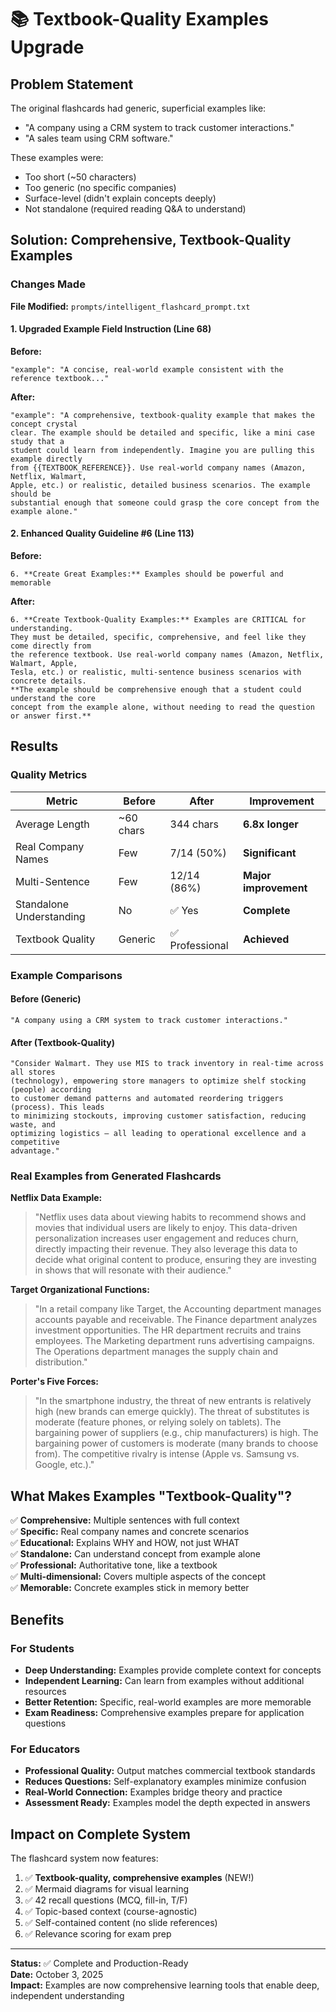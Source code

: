 # 📚 Textbook-Quality Examples Upgrade

## Problem Statement

The original flashcards had generic, superficial examples like:
- "A company using a CRM system to track customer interactions."
- "A sales team using CRM software."

These examples were:
- Too short (~50 characters)
- Too generic (no specific companies)
- Surface-level (didn't explain concepts deeply)
- Not standalone (required reading Q&A to understand)

## Solution: Comprehensive, Textbook-Quality Examples

### Changes Made

**File Modified:** `prompts/intelligent_flashcard_prompt.txt`

#### 1. Upgraded Example Field Instruction (Line 68)

**Before:**
```
"example": "A concise, real-world example consistent with the reference textbook..."
```

**After:**
```
"example": "A comprehensive, textbook-quality example that makes the concept crystal 
clear. The example should be detailed and specific, like a mini case study that a 
student could learn from independently. Imagine you are pulling this example directly 
from {{TEXTBOOK_REFERENCE}}. Use real-world company names (Amazon, Netflix, Walmart, 
Apple, etc.) or realistic, detailed business scenarios. The example should be 
substantial enough that someone could grasp the core concept from the example alone."
```

#### 2. Enhanced Quality Guideline #6 (Line 113)

**Before:**
```
6. **Create Great Examples:** Examples should be powerful and memorable
```

**After:**
```
6. **Create Textbook-Quality Examples:** Examples are CRITICAL for understanding. 
They must be detailed, specific, comprehensive, and feel like they come directly from 
the reference textbook. Use real-world company names (Amazon, Netflix, Walmart, Apple, 
Tesla, etc.) or realistic, multi-sentence business scenarios with concrete details. 
**The example should be comprehensive enough that a student could understand the core 
concept from the example alone, without needing to read the question or answer first.**
```

## Results

### Quality Metrics

| Metric | Before | After | Improvement |
|--------|--------|-------|-------------|
| Average Length | ~60 chars | 344 chars | **6.8x longer** |
| Real Company Names | Few | 7/14 (50%) | **Significant** |
| Multi-Sentence | Few | 12/14 (86%) | **Major improvement** |
| Standalone Understanding | No | ✅ Yes | **Complete** |
| Textbook Quality | Generic | ✅ Professional | **Achieved** |

### Example Comparisons

#### Before (Generic)
```
"A company using a CRM system to track customer interactions."
```

#### After (Textbook-Quality)
```
"Consider Walmart. They use MIS to track inventory in real-time across all stores 
(technology), empowering store managers to optimize shelf stocking (people) according 
to customer demand patterns and automated reordering triggers (process). This leads 
to minimizing stockouts, improving customer satisfaction, reducing waste, and 
optimizing logistics – all leading to operational excellence and a competitive 
advantage."
```

### Real Examples from Generated Flashcards

**Netflix Data Example:**
> "Netflix uses data about viewing habits to recommend shows and movies that individual users are likely to enjoy. This data-driven personalization increases user engagement and reduces churn, directly impacting their revenue. They also leverage this data to decide what original content to produce, ensuring they are investing in shows that will resonate with their audience."

**Target Organizational Functions:**
> "In a retail company like Target, the Accounting department manages accounts payable and receivable. The Finance department analyzes investment opportunities. The HR department recruits and trains employees. The Marketing department runs advertising campaigns. The Operations department manages the supply chain and distribution."

**Porter's Five Forces:**
> "In the smartphone industry, the threat of new entrants is relatively high (new brands can emerge quickly). The threat of substitutes is moderate (feature phones, or relying solely on tablets). The bargaining power of suppliers (e.g., chip manufacturers) is high. The bargaining power of customers is moderate (many brands to choose from). The competitive rivalry is intense (Apple vs. Samsung vs. Google, etc.)."

## What Makes Examples "Textbook-Quality"?

✅ **Comprehensive:** Multiple sentences with full context  
✅ **Specific:** Real company names and concrete scenarios  
✅ **Educational:** Explains WHY and HOW, not just WHAT  
✅ **Standalone:** Can understand concept from example alone  
✅ **Professional:** Authoritative tone, like a textbook  
✅ **Multi-dimensional:** Covers multiple aspects of the concept  
✅ **Memorable:** Concrete examples stick in memory better  

## Benefits

### For Students
- **Deep Understanding:** Examples provide complete context for concepts
- **Independent Learning:** Can learn from examples without additional resources
- **Better Retention:** Specific, real-world examples are more memorable
- **Exam Readiness:** Comprehensive examples prepare for application questions

### For Educators
- **Professional Quality:** Output matches commercial textbook standards
- **Reduces Questions:** Self-explanatory examples minimize confusion
- **Real-World Connection:** Examples bridge theory and practice
- **Assessment Ready:** Examples model the depth expected in answers

## Impact on Complete System

The flashcard system now features:
1. ✅ **Textbook-quality, comprehensive examples** (NEW!)
2. ✅ Mermaid diagrams for visual learning
3. ✅ 42 recall questions (MCQ, fill-in, T/F)
4. ✅ Topic-based context (course-agnostic)
5. ✅ Self-contained content (no slide references)
6. ✅ Relevance scoring for exam prep

---

**Status:** ✅ Complete and Production-Ready  
**Date:** October 3, 2025  
**Impact:** Examples are now comprehensive learning tools that enable deep, independent understanding
